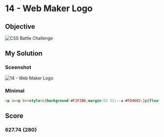 # 14 - Web Maker Logo

## Objective

![CSS Battle Challenge](https://cssbattle.dev/targets/14.png)

## My Solution

### Sceenshot
![14 - Web Maker Logo](https://i.imgur.com/ltNBdwd.jpeg)

### Minimal

```html
<p a><p b><style>&{background:#F2F2B6;margin:61 52;--a:#FD4602;}p{float:left;border-width:130 75;width:0;border-style: solid;filter:drop-shadow(20px 0px var(--a));}[a]{border-color:FF6D00#0000#0000;}[b]{--a:#FF6D00;transform:translate(110px,-422px);border-color:#0000#0000#FD4602;
```

## Score

### 627.74 {280}

